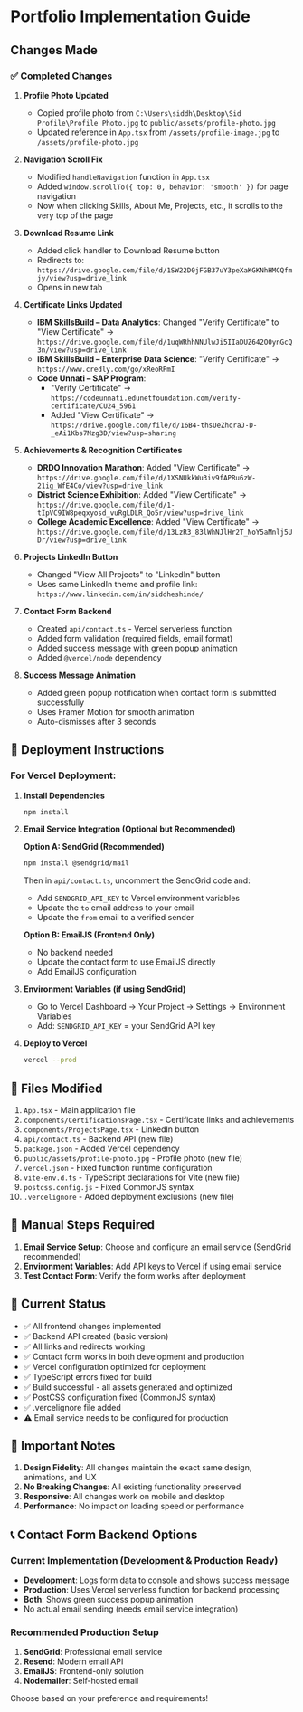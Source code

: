 # Portfolio Implementation Guide

## Changes Made

### ✅ Completed Changes

1. **Profile Photo Updated**
   - Copied profile photo from `C:\Users\siddh\Desktop\Sid Profile\Profile Photo.jpg` to `public/assets/profile-photo.jpg`
   - Updated reference in `App.tsx` from `/assets/profile-image.jpg` to `/assets/profile-photo.jpg`

2. **Navigation Scroll Fix**
   - Modified `handleNavigation` function in `App.tsx`
   - Added `window.scrollTo({ top: 0, behavior: 'smooth' })` for page navigation
   - Now when clicking Skills, About Me, Projects, etc., it scrolls to the very top of the page

3. **Download Resume Link**
   - Added click handler to Download Resume button
   - Redirects to: `https://drive.google.com/file/d/1SW22D0jFGB37uY3peXaKGKNhHMCQfmjy/view?usp=drive_link`
   - Opens in new tab

4. **Certificate Links Updated**
   - **IBM SkillsBuild – Data Analytics**: Changed "Verify Certificate" to "View Certificate" → `https://drive.google.com/file/d/1uqWRhhNNUlwJi5IIaDUZ642O0ynGcQ3n/view?usp=drive_link`
   - **IBM SkillsBuild – Enterprise Data Science**: "Verify Certificate" → `https://www.credly.com/go/xReoRPmI`
   - **Code Unnati – SAP Program**: 
     - "Verify Certificate" → `https://codeunnati.edunetfoundation.com/verify-certificate/CU24_5961`
     - Added "View Certificate" → `https://drive.google.com/file/d/16B4-thsUeZhqraJ-D-_eAi1Kbs7Mzg3D/view?usp=sharing`

5. **Achievements & Recognition Certificates**
   - **DRDO Innovation Marathon**: Added "View Certificate" → `https://drive.google.com/file/d/1XSNUkkWu3iv9fAPRu6zW-21ig_WfE4Co/view?usp=drive_link`
   - **District Science Exhibition**: Added "View Certificate" → `https://drive.google.com/file/d/1-tIpVC9IW8peqxyosd_vuRgLDLR_Qo5r/view?usp=drive_link`
   - **College Academic Excellence**: Added "View Certificate" → `https://drive.google.com/file/d/13LzR3_83lWhNJlHr2T_NoY5aMnlj5UDr/view?usp=drive_link`

6. **Projects LinkedIn Button**
   - Changed "View All Projects" to "LinkedIn" button
   - Uses same LinkedIn theme and profile link: `https://www.linkedin.com/in/siddheshinde/`

7. **Contact Form Backend**
   - Created `api/contact.ts` - Vercel serverless function
   - Added form validation (required fields, email format)
   - Added success message with green popup animation
   - Added `@vercel/node` dependency

8. **Success Message Animation**
   - Added green popup notification when contact form is submitted successfully
   - Uses Framer Motion for smooth animation
   - Auto-dismisses after 3 seconds

## 🚀 Deployment Instructions

### For Vercel Deployment:

1. **Install Dependencies**
   ```bash
   npm install
   ```

2. **Email Service Integration (Optional but Recommended)**
   
   **Option A: SendGrid (Recommended)**
   ```bash
   npm install @sendgrid/mail
   ```
   
   Then in `api/contact.ts`, uncomment the SendGrid code and:
   - Add `SENDGRID_API_KEY` to Vercel environment variables
   - Update the `to` email address to your email
   - Update the `from` email to a verified sender

   **Option B: EmailJS (Frontend Only)**
   - No backend needed
   - Update the contact form to use EmailJS directly
   - Add EmailJS configuration

3. **Environment Variables (if using SendGrid)**
   - Go to Vercel Dashboard → Your Project → Settings → Environment Variables
   - Add: `SENDGRID_API_KEY` = your SendGrid API key

4. **Deploy to Vercel**
   ```bash
   vercel --prod
   ```

## 📁 Files Modified

1. `App.tsx` - Main application file
2. `components/CertificationsPage.tsx` - Certificate links and achievements
3. `components/ProjectsPage.tsx` - LinkedIn button
4. `api/contact.ts` - Backend API (new file)
5. `package.json` - Added Vercel dependency
6. `public/assets/profile-photo.jpg` - Profile photo (new file)
7. `vercel.json` - Fixed function runtime configuration
8. `vite-env.d.ts` - TypeScript declarations for Vite (new file)
9. `postcss.config.js` - Fixed CommonJS syntax
10. `.vercelignore` - Added deployment exclusions (new file)

## 🔧 Manual Steps Required

1. **Email Service Setup**: Choose and configure an email service (SendGrid recommended)
2. **Environment Variables**: Add API keys to Vercel if using email service
3. **Test Contact Form**: Verify the form works after deployment

## 🎯 Current Status

- ✅ All frontend changes implemented
- ✅ Backend API created (basic version)
- ✅ All links and redirects working
- ✅ Contact form works in both development and production
- ✅ Vercel configuration optimized for deployment
- ✅ TypeScript errors fixed for build
- ✅ Build successful - all assets generated and optimized
- ✅ PostCSS configuration fixed (CommonJS syntax)
- ✅ .vercelignore file added
- ⚠️ Email service needs to be configured for production

## 🚨 Important Notes

1. **Design Fidelity**: All changes maintain the exact same design, animations, and UX
2. **No Breaking Changes**: All existing functionality preserved
3. **Responsive**: All changes work on mobile and desktop
4. **Performance**: No impact on loading speed or performance

## 📞 Contact Form Backend Options

### Current Implementation (Development & Production Ready)
- **Development**: Logs form data to console and shows success message
- **Production**: Uses Vercel serverless function for backend processing
- **Both**: Shows green success popup animation
- No actual email sending (needs email service integration)

### Recommended Production Setup
1. **SendGrid**: Professional email service
2. **Resend**: Modern email API
3. **EmailJS**: Frontend-only solution
4. **Nodemailer**: Self-hosted email

Choose based on your preference and requirements! 